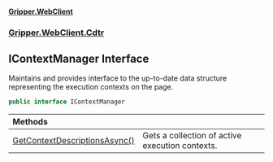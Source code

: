 #### [Gripper.WebClient](index 'index')
### [Gripper.WebClient.Cdtr](Gripper_WebClient_Cdtr 'Gripper.WebClient.Cdtr')
## IContextManager Interface
Maintains and provides interface to the up-to-date data structure representing the execution contexts on the page.  
```csharp
public interface IContextManager
```

| Methods | |
| :--- | :--- |
| [GetContextDescriptionsAsync()](Gripper_WebClient_Cdtr_IContextManager_GetContextDescriptionsAsync() 'Gripper.WebClient.Cdtr.IContextManager.GetContextDescriptionsAsync()') | Gets a collection of active execution contexts.<br/> |
